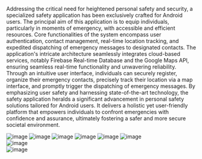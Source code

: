 Addressing the critical need for heightened personal safety and security, a specialized safety application has been exclusively crafted for Android users.
The principal aim of this application is to equip individuals, particularly in moments of emergency, with accessible and efficient resources. 
Core functionalities of the system encompass user authentication, contact management, real-time location tracking, and expedited dispatching of emergency messages to designated contacts.
The application's intricate architecture seamlessly integrates cloud-based services, notably Firebase Real-time Database and the Google Maps API,
ensuring seamless real-time functionality and unwavering reliability. Through an intuitive user interface, individuals can securely register,
organize their emergency contacts, precisely track their location via a map interface, and promptly trigger the dispatching of emergency messages.
By emphasizing user safety and harnessing state-of-the-art technology, the safety application heralds a significant advancement in personal safety 
solutions tailored for Android users. It delivers a holistic yet user-friendly platform that empowers individuals to confront emergencies with confidence and assurance,
ultimately fostering a safer and more secure societal environment.

![image](https://github.com/user-attachments/assets/62e6148e-4c3a-4459-9a90-67250dfaf8d0)
![image](https://github.com/user-attachments/assets/3c970148-370b-4698-8c45-b63a0578f3f0)
![image](https://github.com/user-attachments/assets/4c6f2e1f-0d8b-42f0-91d2-bd3236859ca8)
![image](https://github.com/user-attachments/assets/7f0ce5fa-f24f-4933-b3ba-eb2c2e0ccf5b)
![image](https://github.com/user-attachments/assets/a7f61234-370f-4f45-8dac-0d09e7f7588c)
![image](https://github.com/user-attachments/assets/c87fd905-67ab-4fd4-a781-9e77a2808ca3)   
![image](https://github.com/user-attachments/assets/740002dc-5069-4749-a73a-90986f5f5ce5)        
![image](https://github.com/user-attachments/assets/d598f55d-0352-4202-af0b-116d477510b7)






